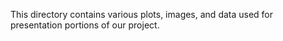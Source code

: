 This directory contains various plots, images, and data used for presentation portions of our project.
